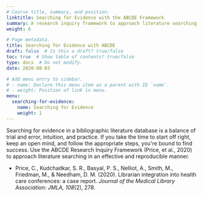 ```yaml
---
# Course title, summary, and position.
linktitle: Searching for Evidence with the ABCDE Framework
summary: A research inquiry framework to approach literature searching in an effective and reproducible manner.
weight: 6

# Page metadata.
title: Searching for Evidence with ABCDE
draft: false  # Is this a draft? true/false
toc: true  # Show table of contents? true/false
type: docs  # Do not modify.
date: 2020-08-03

# Add menu entry to sidebar.
# - name: Declare this menu item as a parent with ID `name`.
# - weight: Position of link in menu.
menu:
  searching-for-evidence:
    name: Searching for Evidence
    weight: 1
---
```


Searching for evidence in a bibliographic literature database is a balance of trial and error, intuition, and practice. If you take the time to start off right, keep an open mind, and follow the appropriate steps, you're bound to find success. Use the ABCDE Research Inquiry Framework (Price, et al., 2020) to approach literature searching in an effective and reproducible manner. 

* Price, C., Kudchadkar, S. R., Basyal, P. S., Nelliot, A., Smith, M., Friedman, M., & Needham, D. M. (2020). Librarian integration into health care conferences: a case report. *Journal of the Medical Library Association: JMLA, 108*(2), 278.
